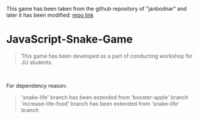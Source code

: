 This game has been taken from the github repository of "janbodnar" and later it has been modified: [repo link](https://github.com/janbodnar/JavaScript-Snake-Game)

# JavaScript-Snake-Game
> This game has been developed as a part of conducting workshop for JU students.

<br>

For dependency reason:

>'snake-life' branch has been extended from 'booster-apple' branch
>'increase-life-food' branch has been extended from 'snake-life' branch 
